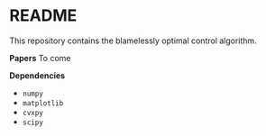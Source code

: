 # README

This repository contains the blamelessly optimal control algorithm.

**Papers**
To come

**Dependencies**
* `numpy`
* `matplotlib`
* `cvxpy`
* `scipy`
